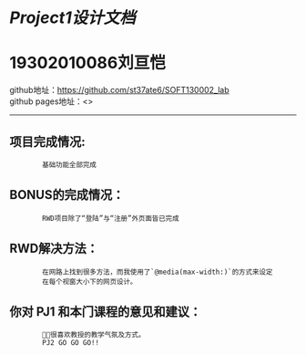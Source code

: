 *Project1设计文档*  
=  
19302010086刘亘恺  
=
github地址：<https://github.com/st37ate6/SOFT130002_lab>  
github pages地址：<>
***
项目完成情况:
-  
               
            基础功能全部完成  
BONUS的完成情况：
-
            RWD项目除了“登陆”与“注册”外页面皆已完成  
RWD解决方法：
-  
            在网路上找到很多方法，而我使用了`@media(max-width:)`的方式来设定   
            在每个视窗大小下的网页设计。
你对 PJ1 和本⻔课程的意⻅和建议：
-
            很喜欢教授的教学气氛及方式。  
            PJ2 GO GO GO!!            
